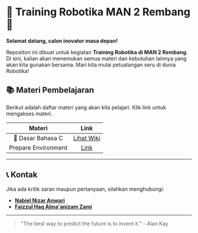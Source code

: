 # 🤖 Training Robotika MAN 2 Rembang 🤖

**Selamat datang, calon inovator masa depan!**

Repositori ini dibuat untuk kegiatan **Training Robotika di MAN 2 Rembang**. Di sini, kalian akan menemukan semua materi dan kebutuhan lainnya yang akan kita gunakan bersama. Mari kita mulai petualangan seru di dunia Robotika!

## 📚 Materi Pembelajaran

Berikut adalah daftar materi yang akan kita pelajari. Klik link untuk mengakses materi.

| **Materi** | **Link** |
| :--: | :--: |
| 🚀 Dasar Bahasa C | [Lihat Wiki](https://github.com/bielnzar/Training-Robotika_MAN-2/wiki) |
| Prepare Environment | [Link]()

---

## 📞 Kontak

Jika ada kritik saran maupun pertanyaan, silahkan menghubungi:
- [**Nabiel Nizar Anwari**](https://www.instagram.com/bielnzar_/)
- [**Faizzul Haq Alma'anizam Zami**](https://www.instagram.com/fahmi_zamzami324/)

---

> "The best way to predict the future is to invent it." - Alan Kay

